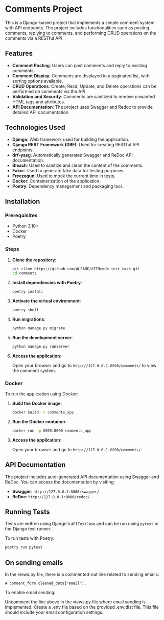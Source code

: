 # Comments Project

This is a Django-based project that implements a simple comment system with API endpoints. The project includes functionalities such as posting comments, replying to comments, and performing CRUD operations on the comments via a RESTful API.

## Features

- **Comment Posting**: Users can post comments and reply to existing comments.
- **Comment Display**: Comments are displayed in a paginated list, with sorting options available.
- **CRUD Operations**: Create, Read, Update, and Delete operations can be performed on comments via the API.
- **Validation and Security**: Comments are sanitized to remove unwanted HTML tags and attributes.
- **API Documentation**: The project uses Swagger and Redoc to provide detailed API documentation.

## Technologies Used

- **Django**: Web framework used for building the application.
- **Django REST Framework (DRF)**: Used for creating RESTful API endpoints.
- **drf-yasg**: Automatically generates Swagger and ReDoc API documentation.
- **Bleach**: Used to sanitize and clean the content of the comments.
- **Faker**: Used to generate fake data for testing purposes.
- **Freezegun**: Used to mock the current time in tests.
- **Docker**: Containerization of the application.
- **Poetry**: Dependency management and packaging tool.

## Installation

### Prerequisites

- Python 3.10+
- Docker
- Poetry

### Steps

1. **Clone the repository**:

    ```bash
    git clone https://github.com/ALFANE/dZENcode_test_task.git
    cd comments
    ```

2. **Install dependencies with Poetry**:

    ```bash
    poetry install
    ```

3. **Activate the virtual environment**:

    ```bash
    poetry shell
    ```

4. **Run migrations**:

    ```bash
    python manage.py migrate
    ```

5. **Run the development server**:

    ```bash
    python manage.py runserver
    ```

6. **Access the application**:

    Open your browser and go to `http://127.0.0.1:8000/comments/` to view the comment system.

### Docker

To run the application using Docker:

1. **Build the Docker image**:

    ```bash
    docker build -t comments_app .
    ```

2. **Run the Docker container**:

    ```bash
    docker run -p 8000:8000 comments_app
    ```

3. **Access the application**:

    Open your browser and go to `http://127.0.0.1:8000/comments/`.

## API Documentation

The project includes auto-generated API documentation using Swagger and ReDoc. You can access the documentation by visiting:

- **Swagger**: `http://127.0.0.1:8000/swagger/`
- **ReDoc**: `http://127.0.0.1:8000/redoc/`

## Running Tests

Tests are written using Django's `APITestCase` and can be run using `pytest` or the Django test runner.

To run tests with Poetry:

```bash
poetry run pytest
```

## On sending emails

In the views.py file, there is a commented-out line related to sending emails:

```
# comment_form.cleaned_data["email"],
```
To enable email sending:

Uncomment the line above in the views.py file where email sending is implemented.
Create a .env file based on the provided .env.dist file. This file should include your email configuration settings.